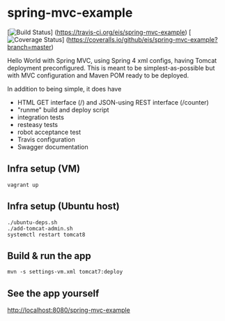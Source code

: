 spring-mvc-example
==================
[![Build Status](https://api.travis-ci.org/eis/spring-mvc-example.svg?branch=master)]
(https://travis-ci.org/eis/spring-mvc-example)
[![Coverage Status](http://img.shields.io/coveralls/eis/spring-mvc-example/master.svg)]
(https://coveralls.io/github/eis/spring-mvc-example?branch=master)

Hello World with Spring MVC, using Spring 4 xml configs, having Tomcat deployment
preconfigured. This is meant to be simplest-as-possible but with MVC
configuration and Maven POM ready to be deployed.

In addition to being simple, it does have
  - HTML GET interface (/) and JSON-using REST interface (/counter)
  - "runme" build and deploy script
  - integration tests
  - resteasy tests
  - robot acceptance test
  - Travis configuration
  - Swagger documentation

Infra setup (VM)
----------------

```
vagrant up
```

Infra setup (Ubuntu host)
-------------------------

```
./ubuntu-deps.sh
./add-tomcat-admin.sh
systemctl restart tomcat8
```

Build & run the app
-------------------

```
mvn -s settings-vm.xml tomcat7:deploy
```

See the app yourself
--------------------

[http://localhost:8080/spring-mvc-example](http://localhost:8080/spring-mvc-example)
